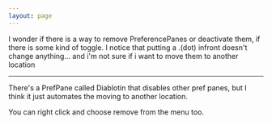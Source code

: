 ```yaml
---
layout: page
---
```




I wonder if there is a way to remove PreferencePanes or deactivate them, if there is some kind of toggle. I notice that putting a .(dot) infront doesn't change anything... and i'm not sure if i want to move them to another location

----

There's a PrefPane called Diablotin that disables other pref panes, but I think it just automates the moving to another location.

You can right click and choose remove from the menu too.
